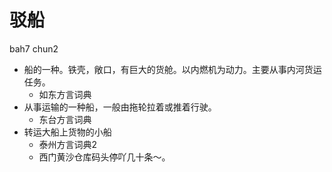 # 驳船
bah7 chun2
+ 船的一种。铁壳，敞口，有巨大的货舱。以内燃机为动力。主要从事内河货运任务。
  * 如东方言词典
+ 从事运输的一种船，一般由拖轮拉着或推着行驶。
  * 东台方言词典
+ 转运大船上货物的小船
  * 泰州方言词典2
  - 西门黄沙仓库码头停吖几十条～。

